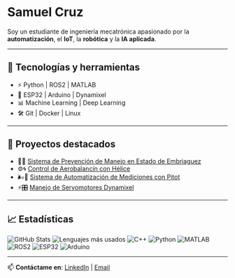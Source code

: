 # Samuel Cruz

Soy un estudiante de ingeniería mecatrónica apasionado por la **automatización**, el **IoT**, la **robótica** y la **IA aplicada**.  

---

## 🚀 Tecnologías y herramientas
- ⚡ Python | ROS2 | MATLAB
- 🤖 ESP32 | Arduino | Dynamixel
- 📊 Machine Learning | Deep Learning
- 🛠️ Git | Docker | Linux

---

## 📌 Proyectos destacados
- 🚗🍷 [Sistema de Prevención de Manejo en Estado de Embriaguez](https://github.com/DavidN110/Laboratorio-Electronica-Digital-I-Grupo2/blob/main/Proyecto/Proyecto.md)
- ⚙️🌀 [Control de Aerobalancín con Hélice](https://github.com/SamuelCruz72/Control_Balancin) 
- 🌬️📏 [Sistema de Automatización de Mediciones con Pitot](https://github.com/SamuelCruz72/Sistema-de-automatizacion-Pitot) 
- ⚡🎛️ [Manejo de Servomotores Dynamixel](https://github.com/isamendo17/Manejo-Servomotores-Dinamixel)

---

## 📈 Estadísticas
![GitHub Stats](https://github-readme-stats.vercel.app/api?username=SamuelCruz72&show_icons=true&theme=radical)
![Lenguajes más usados](https://github-readme-stats.vercel.app/api/top-langs/?username=SamuelCruz72&layout=compact&theme=radical)
![C++](https://img.shields.io/badge/C++-00599C?style=for-the-badge&logo=cplusplus&logoColor=white)
![Python](https://img.shields.io/badge/Python-3776AB?style=for-the-badge&logo=python&logoColor=white)
![MATLAB](https://img.shields.io/badge/MATLAB-FF8000?style=for-the-badge&logo=mathworks&logoColor=white)
![ROS2](https://img.shields.io/badge/ROS2-22314E?style=for-the-badge&logo=ros&logoColor=white)
![ESP32](https://img.shields.io/badge/ESP32-000000?style=for-the-badge&logo=espressif&logoColor=white)
![Arduino](https://img.shields.io/badge/Arduino-00979D?style=for-the-badge&logo=arduino&logoColor=white)

---

📫 **Contáctame en**: [LinkedIn](https://www.linkedin.com/in/samuel-cruz-543299313/) | [Email](sacruzs@unal.edu.co)

<!--
**SamuelCruz72/SamuelCruz72** is a ✨ _special_ ✨ repository because its `README.md` (this file) appears on your GitHub profile.

Here are some ideas to get you started:

- 🔭 I’m currently working on ...
- 🌱 I’m currently learning ...
- 👯 I’m looking to collaborate on ...
- 🤔 I’m looking for help with ...
- 💬 Ask me about ...
- 📫 How to reach me: ...
- 😄 Pronouns: ...
- ⚡ Fun fact: ...
-->
